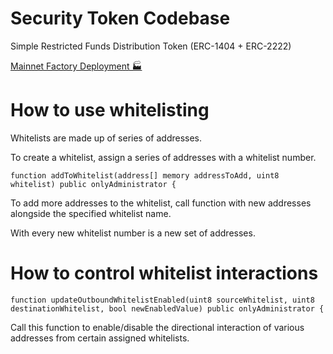 # Security Token Codebase
Simple Restricted Funds Distribution Token (ERC-1404 + ERC-2222)

[Mainnet Factory Deployment 🏭](https://etherscan.io/dapp/0xD71fB481c6E67aD2898E47fd63Ed107923B21cDe#writeContract)

# How to use whitelisting

Whitelists are made up of series of addresses.

To create a whitelist, assign a series of addresses with a whitelist number.

    function addToWhitelist(address[] memory addressToAdd, uint8 whitelist) public onlyAdministrator {

To add more addresses to the whitelist, call function with new addresses alongside the specified whitelist name.

With every new whitelist number is a new set of addresses.

# How to control whitelist interactions

    function updateOutboundWhitelistEnabled(uint8 sourceWhitelist, uint8 destinationWhitelist, bool newEnabledValue) public onlyAdministrator {

Call this function to enable/disable the directional interaction of various addresses from certain assigned whitelists.
